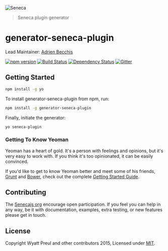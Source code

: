 ![Seneca](http://senecajs.org/files/assets/seneca-logo.png)
> Seneca plugin generator

# generator-seneca-plugin
Lead Maintainer: [Adrien Becchis](https://github.com/AdrieanKhisbe)

[![npm version][npm-badge]][npm-url]
[![Build Status][travis-badge]][travis-url]
[![Dependency Status][david-badge]][david-url]
[![Gitter][gitter-badge]][gitter-url]

## Getting Started


```bash
npm install -g yo
```

To install generator-seneca-plugin from npm, run:

```bash
npm install -g generator-seneca-plugin
```

Finally, initiate the generator:

```bash
yo seneca-plugin
```

### Getting To Know Yeoman

Yeoman has a heart of gold. It's a person with feelings and opinions, but it's very easy to work with.
 If you think it's too opinionated, it can be easily convinced.

If you'd like to get to know Yeoman better and meet some of his friends,
 [Grunt](http://gruntjs.com) and [Bower](http://bower.io), check out the complete [Getting Started Guide](https://github.com/yeoman/yeoman/wiki/Getting-Started).

## Contributing
The [Senecajs org][] encourage open participation. If you feel you can help in any way, be it with
documentation, examples, extra testing, or new features please get in touch.

## License
Copyright Wyatt Preul and other contributors 2015, Licensed under [MIT][].

[npm-badge]: https://img.shields.io/npm/v/generator-seneca-plugin.svg
[npm-url]: https://npmjs.com/package/generator-seneca-plugin
[travis-badge]: https://api.travis-ci.org/senecajs/generator-seneca-plugin.svg
[travis-url]: https://travis-ci.org/senecajs/generator-seneca-plugin
[david-badge]: https://david-dm.org/senecajs/generator-seneca-plugin.svg
[david-url]: https://david-dm.org/senecajs/generator-seneca-plugin
[gitter-badge]: https://badges.gitter.im/Join%20Chat.svg
[gitter-url]: https://gitter.im/senecajs/seneca

[MIT]: ./LICENSE
[Senecajs org]: https://github.com/senecajs/
